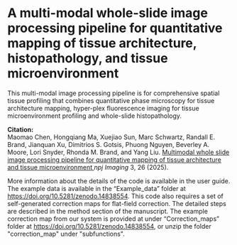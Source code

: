 # A multi-modal whole-slide image processing pipeline for quantitative mapping of tissue architecture, histopathology, and tissue microenvironment

<p>
  This multi-modal image processing pipeline is for comprehensive spatial tissue profiling that combines quantitative phase microscopy for tissue architecture mapping, hyper-plex fluorescence imaging for tissue microenvironment profiling and whole-slide histopathology.
</p>
<p>
  <strong>Citation:</strong><br>
  Maomao Chen, Hongqiang Ma, Xuejiao Sun, Marc Schwartz, Randall E. Brand, Jianquan Xu, Dimitrios S. Gotsis, Phuong Nguyen, Beverley A. Moore, Lori Snyder, Rhonda M. Brand, and Yang Liu. 
  <a href="https://doi.org/10.1038/s44303-025-00088-w">
    Multimodal whole slide image processing pipeline for quantitative mapping of tissue architecture and tissue microenvironment
  </a>
  <em>npj Imaging</em> 3, 26 (2025).
</p>

More information about the details of the code is available in the user guide. The example data is available in the “Example_data” folder at https://doi.org/10.5281/zenodo.14838554. This code also requires a set of self-generated correction maps for flat-field correction. The detailed steps are described in the method section of the manuscript. The example correction map from our system is provided at under “Correction_maps” folder at https://doi.org/10.5281/zenodo.14838554, or unzip the folder "correction_map" under "subfunctions". 

